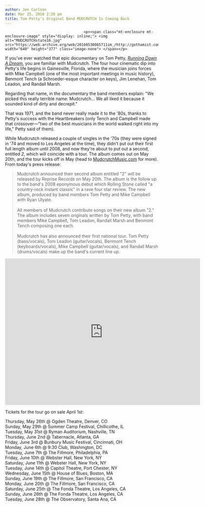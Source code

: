 ```yaml
---
author: Jen Carlson
date: Mar 25, 2016 2:20 pm
title: Tom Petty's Original Band MUDCRUTCH Is Coming Back
---
```


	
										<p><span class="mt-enclosure mt-enclosure-image" style="display: inline;"> <img alt="MUDCRUTCHstate16.jpg" src="https://web.archive.org/web/20160530065711im_/http://gothamist.com/attachments/arts_jen/MUDCRUTCHstate16.jpg" width="640" height="377" class="image-none"> </span></p>

<p>If you&apos;ve ever watched that epic documentary on Tom Petty, <a href="https://web.archive.org/web/20160530065711/http://www.amazon.com/Tom-Petty-Heartbreakers-Runnin-Dream/dp/B003A3X24A/ref=sr_1_1?s=instant-video&amp;ie=UTF8&amp;qid=1458922683&amp;sr=1-1&amp;keywords=tom+petty"><em>Running Down A Dream</em></a>, you are familiar with Mudcrutch. The four hour cinematic dip into Petty&apos;s life begins in Gainesville, Florida, where the musician joins forces with Mike Campbell (one of the most important meetings in music history), Benmont Tench (a Schroeder-esque character on keys), Jim Lenehan, Tom Leadon, and Randall Marsh. </p>

<p>Regarding that name, in the documentary the band members explain: &quot;We picked this really terrible name: Mudcrutch... We all liked it because it sounded kind of dirty and decrepit.&quot;</p>

<p>That was 1971, and the band never really made it to the &apos;80s, thanks to Petty&apos;s success with the Heartbreakers (only Tench and Campbell made that crossover&#x2014;&quot;two of the best musicians in the world walked right into my life,&quot; Petty said of them). </p>

<p>While Mudcrutch released a couple of singles in the &apos;70s (they were signed in &apos;74 and moved to Los Angeles at the time), they didn&apos;t put out their first full length album until 2008, and now they&apos;re about to put out a second, entitled <em>2</em>, which will coincide with a tour. The album comes out on May 20th, and the tour kicks off in May (head to <a href="https://web.archive.org/web/20160530065711/http://MudcrutchMusic.com/">MudcrutchMusic.com</a> for more). From today&apos;s press release:</p><blockquote>Mudcrutch announced their second album entitled &quot;2&quot; will be released by Reprise Records on May 20th. The album is the follow up to the band&apos;s 2008 eponymous debut which Rolling Stone called &quot;a country-rock instant classic&quot; in a rave four star review. The new album, produced by band members Tom Petty and Mike Campbell with Ryan Ulyate. <br>
 <br>
All members of Mudcrutch contribute songs on their new album &quot;2.&quot; The album includes seven originals written by Tom Petty, with band members Mike Campbell, Tom Leadon, Randall Marsh and Benmont Tench composing one each.<br>
 <br>
Mudcrutch has also announced their first national tour. Tom Petty (bass/vocals), Tom Leadon (guitar/vocals), Benmont Tench (keyboards/vocals), Mike Campbell (guitar/vocals), and Randall Marsh (drums/vocals) make up the band&apos;s current line up.</blockquote><p></p>

<p><iframe width="640" height="480" src="https://web.archive.org/web/20160530065711if_/https://www.youtube.com/embed/nwGFoGsEGMU" frameborder="0" allowfullscreen></iframe></p>

<p>Tickets for the tour go on sale April 1st: </p>

<p>Thursday, May 26th @ Ogden Theatre, Denver, CO                                     <br>
Sunday, May 29th @ Summer Camp Festival, Chillicothe, IL                           <br>
Tuesday, May 31st @ Ryman Auditorium, Nashville, TN                                        <br>
Thursday, June 2nd @ Tabernacle, Atlanta, GA                                                           <br>
Friday, June 3rd @ Bunbury Music Festival, Cincinnati, OH                      <br>
Monday, June 6th @ 9:30 Club, Washington, DC                                                    <br>
Tuesday, June 7th @ The Fillmore, Philadelphia, PA                                                 <br>
Friday, June 10th @ Webster Hall, New York, NY                                           <br>
Saturday, June 11th @ Webster Hall, New York, NY                                                     <br>
Tuesday, June 14th @ Capitol Theatre, Port Chester, NY                                      <br>
Wednesday, June 15th @ House of Blues, Boston, MA                         <br>
Sunday, June 19th @ The Fillmore, San Francisco, CA                                        <br>
Monday, June 20th @ The Fillmore,  San Francisco, CA                                             <br>
Saturday, June 25th @ The Fonda Theatre, Los Angeles, CA                 <br>
Sunday, June 26th @ The Fonda Theatre, Los Angeles, CA                 <br>
Tuesday, June 28th @ The Observatory, Santa Ana, CA     </p>					
										
									
				